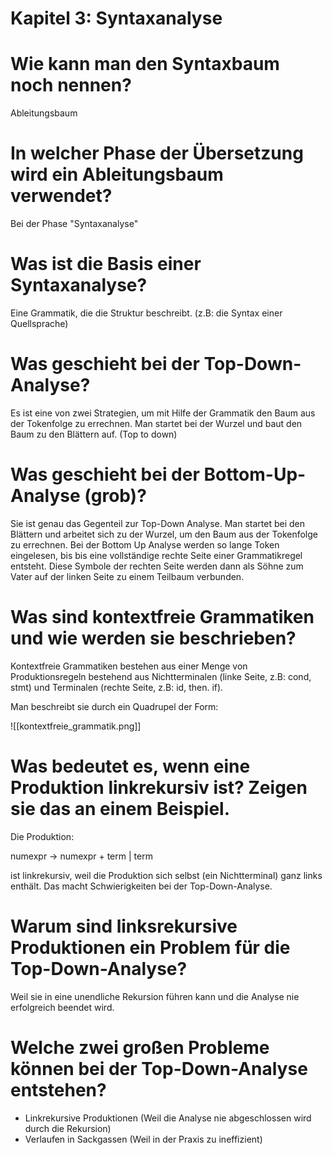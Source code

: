 # Kapitel 3: Syntaxanalyse

# Wie kann man den Syntaxbaum noch nennen?
Ableitungsbaum

# In welcher Phase der Übersetzung wird ein Ableitungsbaum verwendet?
Bei der Phase "Syntaxanalyse"

# Was ist die Basis einer Syntaxanalyse?
Eine Grammatik, die die Struktur beschreibt. (z.B: die Syntax einer Quellsprache)

# Was geschieht bei der Top-Down-Analyse?
Es ist eine von zwei Strategien, um mit Hilfe der Grammatik den Baum aus der Tokenfolge zu errechnen. Man startet bei der Wurzel und baut den Baum zu den Blättern auf. (Top to down)

# Was geschieht bei der Bottom-Up-Analyse (grob)?
Sie ist genau das Gegenteil zur Top-Down Analyse. Man startet bei den Blättern und arbeitet sich zu der Wurzel, um den Baum aus der Tokenfolge zu errechnen. Bei der Bottom Up Analyse werden so lange Token eingelesen, bis bis eine vollständige rechte Seite einer Grammatikregel entsteht. Diese Symbole der rechten Seite werden dann als Söhne zum Vater auf der linken Seite zu einem Teilbaum verbunden.

# Was sind kontextfreie Grammatiken und wie werden sie beschrieben?
Kontextfreie Grammatiken bestehen aus einer Menge von Produktionsregeln bestehend aus Nichtterminalen (linke Seite, z.B: cond, stmt) und Terminalen (rechte Seite, z.B: id, then. if).

Man beschreibt sie durch ein Quadrupel der Form:

![[kontextfreie_grammatik.png]]

#  Was bedeutet es, wenn eine Produktion linkrekursiv ist? Zeigen sie das an einem Beispiel.
Die Produktion:

numexpr -> numexpr + term | term

ist linkrekursiv, weil die Produktion sich selbst (ein Nichtterminal) ganz links enthält. Das macht Schwierigkeiten bei der Top-Down-Analyse.

# Warum sind linksrekursive Produktionen ein Problem für die Top-Down-Analyse?
Weil sie in eine unendliche Rekursion führen kann und die Analyse nie erfolgreich beendet wird.

# Welche zwei großen Probleme können bei der Top-Down-Analyse entstehen?
- Linkrekursive Produktionen (Weil die Analyse nie abgeschlossen wird durch die Rekursion)
- Verlaufen in Sackgassen (Weil in der Praxis zu ineffizient)

# 